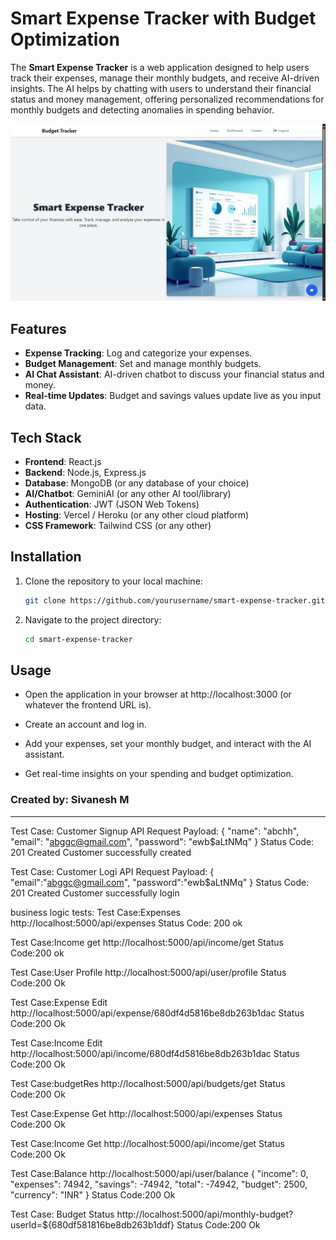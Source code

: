 # Smart Expense Tracker with Budget Optimization

The **Smart Expense Tracker** is a web application designed to help users track their expenses, manage their monthly budgets, and receive AI-driven insights. The AI helps by chatting with users to understand their financial status and money management, offering personalized recommendations for monthly budgets and detecting anomalies in spending behavior.



[![Video Title](https://github.com/Sivaneshmani/smart_expenseive_tracker/blob/main/readmethings/smb.jpeg)](https://github.com/Sivaneshmani/smart_expenseive_tracker/blob/main/readmethings/sbmvideo.mp4)



## Features

- **Expense Tracking**: Log and categorize your expenses.
- **Budget Management**: Set and manage monthly budgets.
- **AI Chat Assistant**: AI-driven chatbot to discuss your financial status and money.
- **Real-time Updates**: Budget and savings values update live as you input data.

## Tech Stack

- **Frontend**: React.js
- **Backend**: Node.js, Express.js
- **Database**: MongoDB (or any database of your choice)
- **AI/Chatbot**: GeminiAI (or any other AI tool/library)
- **Authentication**: JWT (JSON Web Tokens)
- **Hosting**: Vercel / Heroku (or any other cloud platform)
- **CSS Framework**: Tailwind CSS (or any other)


## Installation

1. Clone the repository to your local machine:
   
   ```bash
   git clone https://github.com/yourusername/smart-expense-tracker.git
   ```
2. Navigate to the project directory:
   
      ```bash
   cd smart-expense-tracker
   ```

## Usage

  * Open the application in your browser at http://localhost:3000 (or whatever the frontend URL is).
  
  * Create an account and log in.
  
  * Add your expenses, set your monthly budget, and interact with the AI assistant.
  
  * Get real-time insights on your spending and budget optimization.


### Created by: Sivanesh M

-----------------------------------------------------------------------------------------------

Test Case: Customer Signup API
Request Payload:
{
  "name": "abchh",
  "email": "abggc@gmail.com",
  "password": "ewb$aLtNMq"
}
Status Code: 201 Created
Customer successfully created

Test Case: Customer Logi API
Request Payload:
{
"email":"abggc@gmail.com",
"password":"ewb$aLtNMq"
}
Status Code: 201 Created
Customer successfully login

business logic tests:
Test Case:Expenses
http://localhost:5000/api/expenses
Status Code: 200 ok

Test Case:Income get
http://localhost:5000/api/income/get
Status Code:200 ok

Test Case:User Profile
http://localhost:5000/api/user/profile
Status Code:200 Ok

Test Case:Expense Edit
http://localhost:5000/api/expense/680df4d5816be8db263b1dac
Status Code:200 Ok

Test Case:Income Edit
http://localhost:5000/api/income/680df4d5816be8db263b1dac
Status Code:200 Ok

Test Case:budgetRes
http://localhost:5000/api/budgets/get
Status Code:200 Ok

Test Case:Expense Get
http://localhost:5000/api/expenses
Status Code:200 Ok

Test Case:Income Get
http://localhost:5000/api/income/get
Status Code:200 Ok

Test Case:Balance
http://localhost:5000/api/user/balance
{
    "income": 0,
    "expenses": 74942,
    "savings": -74942,
    "total": -74942,
    "budget": 2500,
    "currency": "INR"
}
Status Code:200 Ok

Test Case: Budget Status
http://localhost:5000/api/monthly-budget?userId=${680df581816be8db263b1ddf}
Status Code:200 Ok

